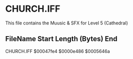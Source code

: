 # CHURCH.IFF

This file contains the Muusic & SFX for Level 5 (Cathedral)

FileName    Start       Length (Bytes)  End
-----------------------------------------------------
CHURCH.IFF  $00047fe4   $0000e486       $0005646a


